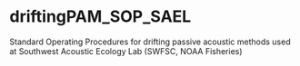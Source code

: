 # driftingPAM_SOP_SAEL
Standard Operating Procedures for drifting passive acoustic methods used at Southwest Acoustic Ecology Lab (SWFSC, NOAA Fisheries)

